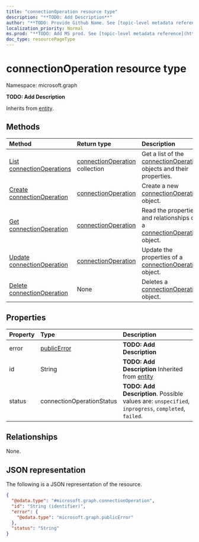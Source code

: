 ```yaml
---
title: "connectionOperation resource type"
description: "**TODO: Add Description**"
author: "**TODO: Provide Github Name. See [topic-level metadata reference](https://msgo.azurewebsites.net/add/document/guidelines/metadata.html#topic-level-metadata)**"
localization_priority: Normal
ms.prod: "**TODO: Add MS prod. See [topic-level metadata reference](https://msgo.azurewebsites.net/add/document/guidelines/metadata.html#topic-level-metadata)**"
doc_type: resourcePageType
---
```


# connectionOperation resource type

Namespace: microsoft.graph



**TODO: Add Description**


Inherits from [entity](../resources/entity.md).

## Methods
|Method|Return type|Description|
|:---|:---|:---|
|[List connectionOperations](../api/connectionoperation-list.md)|[connectionOperation](../resources/connectionoperation.md) collection|Get a list of the [connectionOperation](../resources/connectionoperation.md) objects and their properties.|
|[Create connectionOperation](../api/connectionoperation-create.md)|[connectionOperation](../resources/connectionoperation.md)|Create a new [connectionOperation](../resources/connectionoperation.md) object.|
|[Get connectionOperation](../api/connectionoperation-get.md)|[connectionOperation](../resources/connectionoperation.md)|Read the properties and relationships of a [connectionOperation](../resources/connectionoperation.md) object.|
|[Update connectionOperation](../api/connectionoperation-update.md)|[connectionOperation](../resources/connectionoperation.md)|Update the properties of a [connectionOperation](../resources/connectionoperation.md) object.|
|[Delete connectionOperation](../api/connectionoperation-delete.md)|None|Deletes a [connectionOperation](../resources/connectionoperation.md) object.|

## Properties
|Property|Type|Description|
|:---|:---|:---|
|error|[publicError](../resources/publicerror.md)|**TODO: Add Description**|
|id|String|**TODO: Add Description** Inherited from [entity](../resources/entity.md)|
|status|connectionOperationStatus|**TODO: Add Description**. Possible values are: `unspecified`, `inprogress`, `completed`, `failed`.|

## Relationships
None.

## JSON representation
The following is a JSON representation of the resource.
<!-- {
  "blockType": "resource",
  "keyProperty": "id",
  "@odata.type": "microsoft.graph.connectionOperation",
  "baseType": "microsoft.graph.entity",
  "openType": false
}
-->
``` json
{
  "@odata.type": "#microsoft.graph.connectionOperation",
  "id": "String (identifier)",
  "error": {
    "@odata.type": "microsoft.graph.publicError"
  },
  "status": "String"
}
```

